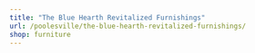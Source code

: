 ```yaml
---
title: "The Blue Hearth Revitalized Furnishings"
url: /poolesville/the-blue-hearth-revitalized-furnishings/
shop: furniture
---
```

